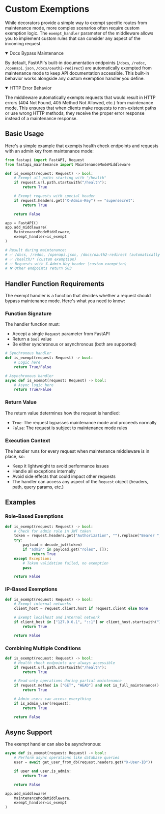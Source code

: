 # Custom Exemptions

While decorators provide a simple way to exempt specific routes from maintenance mode, more complex scenarios often require custom exemption logic. The `exempt_handler` parameter of the middleware allows you to implement custom rules that can consider any aspect of the incoming request.

<details open>
<summary>Docs Bypass Maintenance</summary>

By default, FastAPI's built-in documentation endpoints (<code>/docs</code>, <code>/redoc</code>, <code>/openapi.json</code>, <code>/docs/oauth2-redirect</code>) are automatically exempted from maintenance mode to keep API documentation accessible. This built-in behavior works alongside any custom exemption handler you define.

</details>

<details open>
<summary>HTTP Error Behavior</summary>

The middleware automatically exempts requests that would result in HTTP errors (404 Not Found, 405 Method Not Allowed, etc.) from maintenance mode. This ensures that when clients make requests to non-existent paths or use wrong HTTP methods, they receive the proper error response instead of a maintenance response.

</details>

## Basic Usage

Here's a simple example that exempts health check endpoints and requests with an admin key from maintenance mode:

```python
from fastapi import FastAPI, Request
from fastapi_maintenance import MaintenanceModeMiddleware

def is_exempt(request: Request) -> bool:
    # Exempt all paths starting with "/health"
    if request.url.path.startswith("/health"):
        return True

    # Exempt requests with special header
    if request.headers.get("X-Admin-Key") == "supersecret":
        return True

    return False

app = FastAPI()
app.add_middleware(
    MaintenanceModeMiddleware,
    exempt_handler=is_exempt
)

# Result during maintenance:
# ✅ /docs, /redoc, /openapi.json, /docs/oauth2-redirect (automatically exempt)
# ✅ /health/* (custom exemption)
# ✅ Requests with X-Admin-Key header (custom exemption)
# ❌ Other endpoints return 503
```

## Handler Function Requirements

The exempt handler is a function that decides whether a request should bypass maintenance mode. Here's what you need to know:

### Function Signature

The handler function must:
- Accept a single `Request` parameter from FastAPI
- Return a `bool` value
- Be either synchronous or asynchronous (both are supported)

```python
# Synchronous handler
def is_exempt(request: Request) -> bool:
    # Logic here
    return True/False

# Asynchronous handler
async def is_exempt(request: Request) -> bool:
    # Async logic here
    return True/False
```

### Return Value

The return value determines how the request is handled:
- `True`: The request bypasses maintenance mode and proceeds normally
- `False`: The request is subject to maintenance mode rules

### Execution Context

The handler runs for every request when maintenance middleware is in place, so:
- Keep it lightweight to avoid performance issues
- Handle all exceptions internally
- Avoid side effects that could impact other requests
- The handler can access any aspect of the `Request` object (headers, path, query params, etc.)

## Examples

### Role-Based Exemptions

```python
def is_exempt(request: Request) -> bool:
    # Check for admin role in JWT token
    token = request.headers.get("Authorization", "").replace("Bearer ", "")
    try:
        payload = decode_jwt(token)
        if "admin" in payload.get("roles", []):
            return True
    except Exception:
        # Token validation failed, no exemption
        pass

    return False
```

### IP-Based Exemptions

```python
def is_exempt(request: Request) -> bool:
    # Exempt internal networks
    client_host = request.client.host if request.client else None

    # Exempt localhost and internal network
    if client_host in ["127.0.0.1", "::1"] or client_host.startswith("10."):
        return True

    return False
```

### Combining Multiple Conditions

```python
def is_exempt(request: Request) -> bool:
    # Health check endpoints are always accessible
    if request.url.path.startswith("/health"):
        return True

    # Read-only operations during partial maintenance
    if request.method in ["GET", "HEAD"] and not is_full_maintenance():
        return True

    # Admin users can access everything
    if is_admin_user(request):
        return True

    return False
```

## Async Support

The exempt handler can also be asynchronous:

```python
async def is_exempt(request: Request) -> bool:
    # Perform async operations like database queries
    user = await get_user_from_db(request.headers.get("X-User-ID"))

    if user and user.is_admin:
        return True

    return False

app.add_middleware(
    MaintenanceModeMiddleware,
    exempt_handler=is_exempt
)
```
